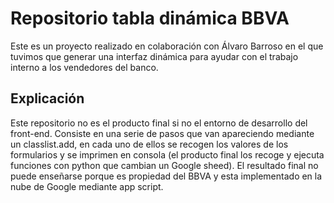 # Repositorio tabla dinámica BBVA

Este es un proyecto realizado en colaboración con Álvaro Barroso en el que tuvimos que generar una interfaz dinámica para ayudar con el trabajo interno a los vendedores del banco.

## Explicación

Este repositorio no es el producto final si no el entorno de desarrollo del front-end. Consiste en una serie de pasos que van apareciendo mediante un classlist.add, en cada uno de ellos se recogen los valores de los formularios y se imprimen en consola (el producto final los recoge y ejecuta funciones con python que cambian un Google sheed).
El resultado final no puede enseñarse porque es propiedad del BBVA y esta implementado en la nube de Google mediante app script.

